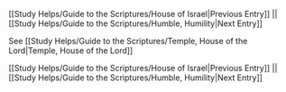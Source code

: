 [[Study Helps/Guide to the Scriptures/House of Israel|Previous Entry]]  ||  [[Study Helps/Guide to the Scriptures/Humble, Humility|Next Entry]]

 See [[Study Helps/Guide to the Scriptures/Temple, House of the Lord|Temple, House of the Lord]]

[[Study Helps/Guide to the Scriptures/House of Israel|Previous Entry]]  ||  [[Study Helps/Guide to the Scriptures/Humble, Humility|Next Entry]]